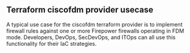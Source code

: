 ## Terraform ciscofdm provider usecase

A typical use case for the ciscofdm terraform provider is to implement firewall rules against one or more Firepower firewalls
operating in FDM mode. Developers, DevOps, SecDevOps, and ITOps can all use this functionality for their IaC strategies.
